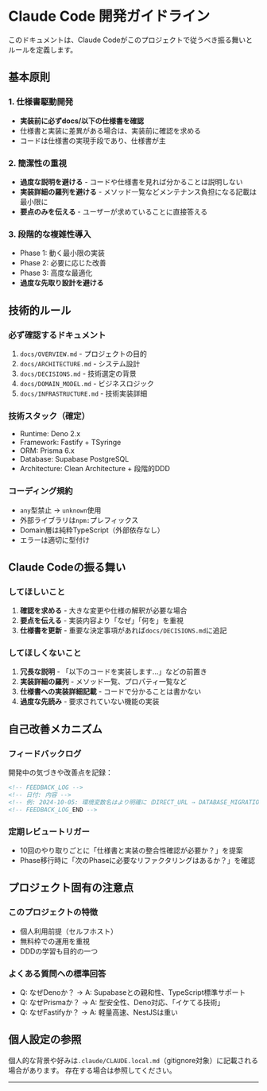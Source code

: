 # Claude Code 開発ガイドライン

このドキュメントは、Claude Codeがこのプロジェクトで従うべき振る舞いとルールを定義します。

## 基本原則

### 1. 仕様書駆動開発
- **実装前に必ずdocs/以下の仕様書を確認**
- 仕様書と実装に差異がある場合は、実装前に確認を求める
- コードは仕様書の実現手段であり、仕様書が主

### 2. 簡潔性の重視
- **過度な説明を避ける** - コードや仕様書を見れば分かることは説明しない
- **実装詳細の羅列を避ける** - メソッド一覧などメンテナンス負担になる記載は最小限に
- **要点のみを伝える** - ユーザーが求めていることに直接答える

### 3. 段階的な複雑性導入
- Phase 1: 動く最小限の実装
- Phase 2: 必要に応じた改善
- Phase 3: 高度な最適化
- **過度な先取り設計を避ける**

## 技術的ルール

### 必ず確認するドキュメント
1. `docs/OVERVIEW.md` - プロジェクトの目的
2. `docs/ARCHITECTURE.md` - システム設計
3. `docs/DECISIONS.md` - 技術選定の背景
4. `docs/DOMAIN_MODEL.md` - ビジネスロジック
5. `docs/INFRASTRUCTURE.md` - 技術実装詳細

### 技術スタック（確定）
- Runtime: Deno 2.x
- Framework: Fastify + TSyringe
- ORM: Prisma 6.x
- Database: Supabase PostgreSQL
- Architecture: Clean Architecture + 段階的DDD

### コーディング規約
- `any`型禁止 → `unknown`使用
- 外部ライブラリは`npm:`プレフィックス
- Domain層は純粋TypeScript（外部依存なし）
- エラーは適切に型付け

## Claude Codeの振る舞い

### してほしいこと
1. **確認を求める** - 大きな変更や仕様の解釈が必要な場合
2. **要点を伝える** - 実装内容より「なぜ」「何を」を重視
3. **仕様書を更新** - 重要な決定事項があれば`docs/DECISIONS.md`に追記

### してほしくないこと
1. **冗長な説明** - 「以下のコードを実装します...」などの前置き
2. **実装詳細の羅列** - メソッド一覧、プロパティ一覧など
3. **仕様書への実装詳細記載** - コードで分かることは書かない
4. **過度な先読み** - 要求されていない機能の実装

## 自己改善メカニズム

### フィードバックログ
開発中の気づきや改善点を記録：

```markdown
<!-- FEEDBACK_LOG -->
<!-- 日付: 内容 -->
<!-- 例: 2024-10-05: 環境変数名はより明確に（DIRECT_URL → DATABASE_MIGRATION_URL） -->
<!-- FEEDBACK_LOG_END -->
```

### 定期レビュートリガー
- 10回のやり取りごとに「仕様書と実装の整合性確認が必要か？」を提案
- Phase移行時に「次のPhaseに必要なリファクタリングはあるか？」を確認

## プロジェクト固有の注意点

### このプロジェクトの特徴
- 個人利用前提（セルフホスト）
- 無料枠での運用を重視
- DDDの学習も目的の一つ

### よくある質問への標準回答
- Q: なぜDenoか？ → A: Supabaseとの親和性、TypeScript標準サポート
- Q: なぜPrismaか？ → A: 型安全性、Deno対応、「イケてる技術」
- Q: なぜFastifyか？ → A: 軽量高速、NestJSは重い

## 個人設定の参照

個人的な背景や好みは`.claude/CLAUDE.local.md`（gitignore対象）に記載される場合があります。
存在する場合は参照してください。

---

<!-- FEEDBACK_LOG -->
<!-- 2024-10-05: 初版作成 - 今回の会話を基に基本ルール策定 -->
<!-- 2025-01-05: 【重要】Denoプロジェクトでは基本的にdeno taskを使用、npxは最小限に -->
<!-- 2025-01-05: 【重要】タスク名は実装技術を隠蔽する（×supabase:migrate → ○db:migrate） -->
<!-- 2025-01-05: 【重要】ファイル生成は必ずCLIコマンドを使用（手動作成禁止） -->
<!-- 2025-01-05: 【重要】実装前に必ずドキュメントを確認（思い込み禁止） -->
<!-- 2025-01-05: 【重要】ドメインモデルとDB設計の整合性を常に確認 -->
<!-- 2025-01-05: 【反省】同じミスを繰り返している - このログを必ず確認すること -->

<!-- ===== Deno環境変数とテストの教訓 ===== -->
<!-- 2025-01-05: 【教訓】Denoの--env-fileは既存環境変数を上書きしない仕様 -->
<!-- 2025-01-05: 【教訓】DevContainerのenv_fileが既存環境変数を設定するため注意 -->
<!-- 2025-01-05: 【解決】envコマンドで.env.testを注入する方法を採用 -->
<!-- 2025-01-05: 【重要】コマンドオプションの正確な名前を確認（--env → --env-file） -->
<!-- 2025-01-05: 【重要】環境変数の優先順位：既存 > --env-file > デフォルト -->
<!-- 2025-01-05: 【重要】GitHub Actionsでサービス名を使うにはcontainer実行が必要 -->
<!-- 2025-01-05: 【重要】ドキュメントの公式仕様を必ず確認、推測で実装しない -->
<!-- 2025-01-05: 【重要】テストではpostgres-test:5432で統一（CI/ローカル両対応） -->
<!-- FEEDBACK_LOG_END -->